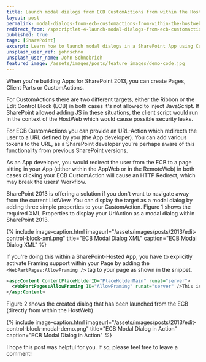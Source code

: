```yaml
---
title: Launch modal dialogs from ECB CustomActions from within the HostWeb
layout: post
permalink: modal-dialogs-from-ecb-customactions-from-within-the-hostweb
redirect_from: /spscriptlet-4-launch-modal-dialogs-from-ecb-customactions-from-within-the-hostweb-d972db91f2dc
published: true
tags: [SharePoint]
excerpt: Learn how to launch modal dialogs in a SharePoint App using CustomActions for the EditControlBlock
unsplash_user_ref: johnschno
unsplash_user_name: John Schnobrich
featured_image: /assets/images/posts/feature_images/demo-code.jpg
---
```


When you're building Apps for SharePoint 2013, you can create Pages, Client Parts or CustomActions.

For CustomActions there are two different targets, either the Ribbon or the Edit Control Block (ECB) in both cases it's not allowed to inject JavaScript. If SharePoint allowed adding JS in these situations, the client script would run in the context of the HostWeb which would cause possible security leaks.

For ECB CustomActions you can provide an URL-Action which redirects the user to a URL defined by you (the App developer). You can add various tokens to the URL, as a SharePoint developer you're perhaps aware of this functionality from previous SharePoint versions.

As an App developer, you would redirect the user from the ECB to a page sitting in your App (either within the AppWeb or in the RemoteWeb) in both cases clicking your ECB CustomAction will cause an HTTP Redirect, which may break the users' Workflow.

SharePoint 2013 is offering a solution if you don't want to navigate away from the current ListView. You can display the target as a modal dialog by adding three simple properties to your CustomAction. Figure 1 shows the required XML Properties to display your UrlAction as a modal dialog within SharePoint 2013.

{% include image-caption.html imageurl="/assets/images/posts/2013/edit-control-block-xml.png"
title="ECB Modal Dialog XML" caption="ECB Modal Dialog XML" %}

If you're doing this within a SharePoint-Hosted App, you have to explicitly activate Framing support within your Page by adding the `<WebPartPages:AllowFraming />` tag to your page as shown in the snippet.

```xml
<asp:Content ContentPlaceHolderID="PlaceHolderMain" runat="server">
  <WebPartPages:AllowFraming ID="AllowFraming" runat="server" />This is my aweome Dialog shipped within a SharePoint hosted app .NET Rocks
</asp:Content>

```

Figure 2 shows the created dialog that has been launched from the ECB (directly from within the HostWeb)

{% include image-caption.html imageurl="/assets/images/posts/2013/edit-control-block-modal-demo.png"
title="ECB Modal Dialog in Action" caption="ECB Modal Dialog in Action" %}

I hope this post was helpful for you. If so, please feel free to leave a comment!


